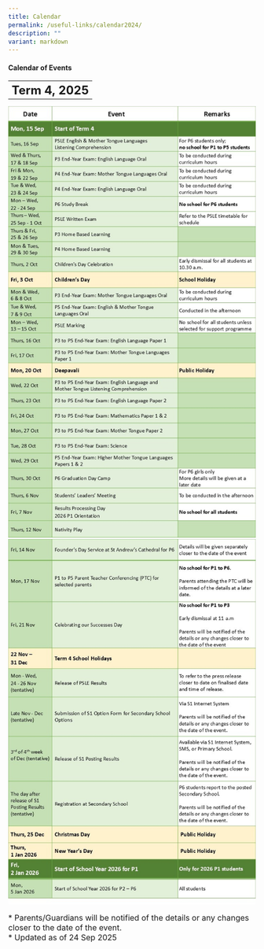 ```yaml
---
title: Calendar
permalink: /useful-links/calendar2024/
description: ""
variant: markdown
---
```

#### **Calendar of Events**

<table>
	<tbody><tr>
		<th><font size="5">  
     Term 4, 2025
 </font></th>
</tr>
</tbody></table>

![](/images/Calendar%202025/Term_4_Final_01_v2.jpg)
![](/images/Calendar%202025/Term_4_Final_02_v2.jpg)
		
<font size="3">  
      * Parents/Guardians will be notified of the details or any changes closer to the date of the event.
</font><font size="3"><br>
</font><font size="3">
			* Updated as of 24 Sep 2025
</font><table>
	<tbody>
		<tr>
		</tr><tr></tr>
</tbody></table>